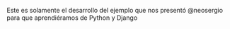 Este es solamente el desarrollo del ejemplo que nos presentó @neosergio para que aprendiéramos de Python y Django